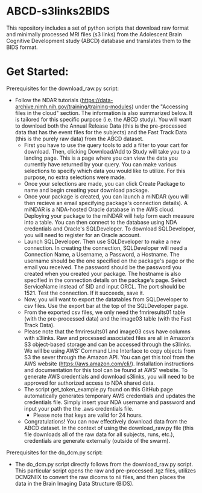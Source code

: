 # ABCD-s3links2BIDS
This repository includes a set of python scripts that download raw format and minimally processed MRI files (s3 links) from the Adolescent Brain Cognitive Development study (ABCD) database and translates them to the BIDS format.
# Get Started:
Prerequisites for the download_raw.py script:
- Follow the NDAR tutorials (https://data-archive.nimh.nih.gov/training/training-modules) under the "Accessing files in the cloud" section. The information is also summarized below. It is tailored for this specific purpose (i.e. the ABCD study). You will want to download both the Annual Release Data (this is the pre-processed data that has the event files for the subjects) and the Fast Track Data (this is the purely raw data) from the ABCD dataset.
  - First you have to use the query tools to add a filter to your cart for download. Then, clicking Download/Add to Study will take you to a landing page. This is a page where you can view the data you currently have returned by your query. You can make various selections to specify which data you would like to utilize. For this purpose, no extra selections were made.
  - Once your selections are made, you can click Create Package to name and begin creating your download package.
  - Once your package is created, you can launch a miNDAR (you will then recieve an email specifying package's connection details). A miNDAR is a NDA-hosted Oracle database in the AWS cloud. Deploying your package to the miNDAR will help form each measure into a table. You can then connect to the database using NDA credentials and Oracle's SQLDeveloper. To download SQLDeveloper, you will need to register for an Oracle account.
  - Launch SQLDeveloper. Then use SQLDeveloper to make a new connection. In creating the connection, SQLDeveloper will need a Connection Name, a Username, a Password, a Hostname. The username should be the one specified on the package's page or the email you received. The password should be the password you created when you created your package. The hostname is also specified in the connection details on the package's page. Select ServiceName instead of SID and input ORCL. The port should be 1521. Test the connection. If it succeeds, save it.
  - Now, you will want to export the datatables from SQLDeveloper to csv files. Use the export bar at the top of the SQLDeveloper page.
  - From the exported csv files, we only need the fmriresults01 table (with the pre-processed data) and the image03 table (with the Fast Track Data).
  - Please note that the fmriresults01 and image03 csvs have columns with s3links. Raw and processed associated files are all in Amazon’s S3 object-based storage and can be accessed through the s3links. We will be using AWS’ Command Line Interface to copy objects from S3 the sever through the Amazon API. You can get this tool from the AWS website (https://aws.amazon.com/cli/). Installation instructions and documentation for this tool can be found at AWS' website. To generate AWS credentials and download s3links, you will need to be approved for authorized access to NDA shared data.
  - The script get_token_example.py found on this GitHub page automatically generates temporary AWS credentials and updates the credentials file. Simply insert your NDA username and password and input your path the the .aws credentials file.
    - Please note that keys are valid for 24 hours.
  - Congratulations! You can now effectively download data from the ABCD dataset. In the context of using the download_raw.py file (this file downloads all of the raw data for all subjects, runs, etc.), credentials are generate externally (outside of the swarm).

Prerequisites for the do_dcm.py script:
  - The do_dcm.py script directly follows from the download_raw.py script. This particular script opens the raw and pre-processed .tgz files, utilizes DCM2NIIX to convert the raw dicoms to nii files, and then places the data in the Brain Imaging Data Structure (BIDS).
